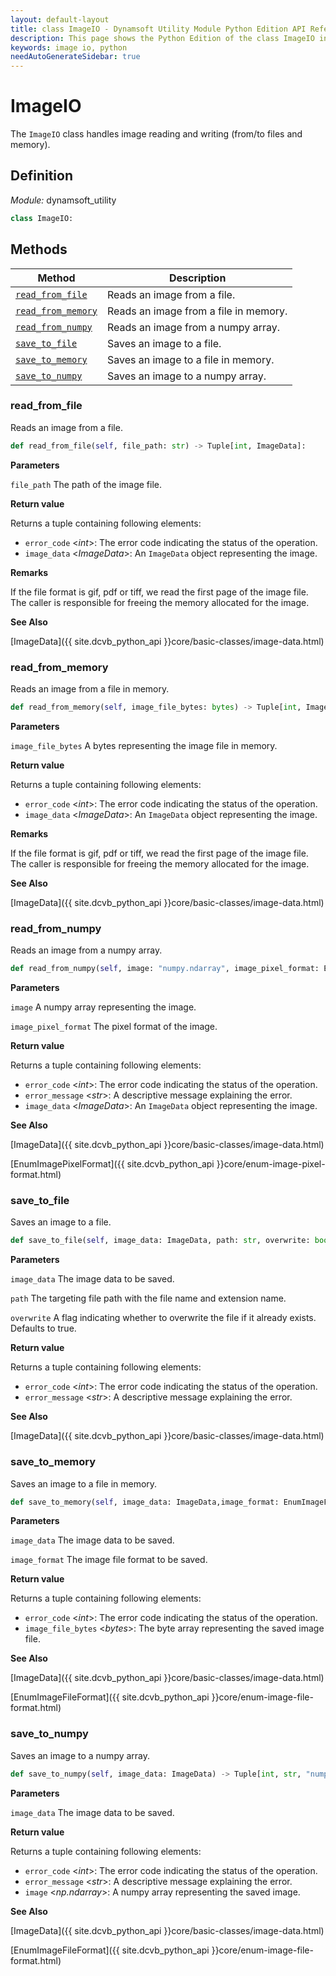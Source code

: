 ```yaml
---
layout: default-layout
title: class ImageIO - Dynamsoft Utility Module Python Edition API Reference
description: This page shows the Python Edition of the class ImageIO in Dynamsoft Utility Module.
keywords: image io, python
needAutoGenerateSidebar: true
---
```


# ImageIO

The `ImageIO` class handles image reading and writing (from/to files and memory).

## Definition

*Module:* dynamsoft_utility

```python
class ImageIO:
```

## Methods

| Method               | Description |
|----------------------|-------------|
| [`read_from_file`](#read_from_file) | Reads an image from a file. |
| [`read_from_memory`](#read_from_memory) | Reads an image from a file in memory. |
| [`read_from_numpy`](#read_from_numpy) | Reads an image from a numpy array. |
| [`save_to_file`](#save_to_file) | Saves an image to a file. |
| [`save_to_memory`](#save_to_memory) | Saves an image to a file in memory. |
| [`save_to_numpy`](#save_to_numpy) | Saves an image to a numpy array. |

### read_from_file

Reads an image from a file.

```python
def read_from_file(self, file_path: str) -> Tuple[int, ImageData]:
```

**Parameters**

`file_path` The path of the image file.

**Return value**

Returns a tuple containing following elements:
- `error_code` <*int*>: The error code indicating the status of the operation.
- `image_data` <*ImageData*>: An `ImageData` object representing the image.

**Remarks**

If the file format is gif, pdf or tiff, we read the first page of the image file. The caller is responsible for freeing the memory allocated for the image.

**See Also**

[ImageData]({{ site.dcvb_python_api }}core/basic-classes/image-data.html)

### read_from_memory

Reads an image from a file in memory.

```python
def read_from_memory(self, image_file_bytes: bytes) -> Tuple[int, ImageData]:
```

**Parameters**

`image_file_bytes` A bytes representing the image file in memory.

**Return value**

Returns a tuple containing following elements:
- `error_code` <*int*>: The error code indicating the status of the operation.
- `image_data` <*ImageData*>: An `ImageData` object representing the image.

**Remarks**

If the file format is gif, pdf or tiff, we read the first page of the image file. The caller is responsible for freeing the memory allocated for the image.

**See Also**

[ImageData]({{ site.dcvb_python_api }}core/basic-classes/image-data.html)

### read_from_numpy

Reads an image from a numpy array.

```python
def read_from_numpy(self, image: "numpy.ndarray", image_pixel_format: EnumImagePixelFormat) -> Tuple[int, str, ImageData]:
```

**Parameters**

`image` A numpy array representing the image.

`image_pixel_format` The pixel format of the image.

**Return value**

Returns a tuple containing following elements:
- `error_code` <*int*>: The error code indicating the status of the operation.
- `error_message` <*str*>: A descriptive message explaining the error.
- `image_data` <*ImageData*>: An `ImageData` object representing the image.

**See Also**

[ImageData]({{ site.dcvb_python_api }}core/basic-classes/image-data.html)

[EnumImagePixelFormat]({{ site.dcvb_python_api }}core/enum-image-pixel-format.html)

### save_to_file

Saves an image to a file.

```python
def save_to_file(self, image_data: ImageData, path: str, overwrite: bool = True) -> Tuple[int, str]:
```

**Parameters**

`image_data` The image data to be saved.

`path` The targeting file path with the file name and extension name.

`overwrite` A flag indicating whether to overwrite the file if it already exists. Defaults to true.

**Return value**

Returns a tuple containing following elements:
- `error_code` <*int*>: The error code indicating the status of the operation.
- `error_message` <*str*>: A descriptive message explaining the error.

**See Also**

[ImageData]({{ site.dcvb_python_api }}core/basic-classes/image-data.html)

### save_to_memory

Saves an image to a file in memory.

```python
def save_to_memory(self, image_data: ImageData,image_format: EnumImageFileFormat) -> Tuple[int, bytes]:
```

**Parameters**

`image_data` The image data to be saved.

`image_format` The image file format to be saved.

**Return value**

Returns a tuple containing following elements:
- `error_code` <*int*>: The error code indicating the status of the operation.
- `image_file_bytes` <*bytes*>: The byte array representing the saved image file.

**See Also**

[ImageData]({{ site.dcvb_python_api }}core/basic-classes/image-data.html)

[EnumImageFileFormat]({{ site.dcvb_python_api }}core/enum-image-file-format.html)

### save_to_numpy

Saves an image to a numpy array.

```python
def save_to_numpy(self, image_data: ImageData) -> Tuple[int, str, "numpy.ndarray"]:
```

**Parameters**

`image_data` The image data to be saved.

**Return value**

Returns a tuple containing following elements:
- `error_code` <*int*>: The error code indicating the status of the operation.
- `error_message` <*str*>: A descriptive message explaining the error.
- `image` <*np.ndarray*>: A numpy array representing the saved image.

**See Also**

[ImageData]({{ site.dcvb_python_api }}core/basic-classes/image-data.html)

[EnumImageFileFormat]({{ site.dcvb_python_api }}core/enum-image-file-format.html)
